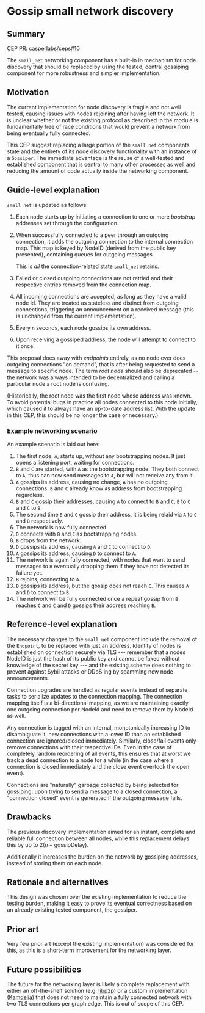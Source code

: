 # Gossip small network discovery

## Summary

[summary]: #summary

CEP PR: [casperlabs/ceps#10](https://github.com/casperlabs/ceps/pull/10)

The `small_net` networking component has a built-in in mechanism for node discovery that should be replaced by using the tested, central gossiping component for more robustness and simpler implementation.

## Motivation

[motivation]: #motivation

The current implementation for node discovery is fragile and not well tested, causing issues with nodes rejoining after having left the network. It is unclear whether or not the existing protocol as described in the module is fundamentally free of race conditions that would prevent a network from being eventually fully connected.

This CEP suggest replacing a large portion of the `small_net` components state and the entirety of its node discovery functionality with an instance of a `Gossiper`. The immediate advantage is the reuse of a well-tested and established component that is central to many other processes as well and reducing the amount of code actually inside the networking component.

## Guide-level explanation

[guide-level-explanation]: #guide-level-explanation

`small_net` is updated as follows:

1. Each node starts up by initiating a connection to one or more *bootstrap* addresses set through the configuration.
2. When successfully connected to a peer through an outgoing connection, it adds the outgoing connection to the internal connection map. This map is keyed by NodeID (derived from the public key presented), containing queues for outgoing messages.

   This is _all_ the connection-related state `small_net` retains.
3. Failed or closed outgoing connections are not retried and their respective entries removed from the connection map.
4. All incoming connections are accepted, as long as they have a valid node id. They are treated as stateless and distinct from outgoing connections, triggering an announcement on a received message (this is unchanged from the current implementation).
5. Every `n` seconds, each node gossips its own address.
6. Upon receiving a gossiped address, the node will attempt to connect to it once.

This proposal does away with *endpoints* entirely, as no node ever does outgoing connections "on demand", that is after being requested to send a message to specific node. The term *root node* should also be deprecated -- the network was always intended to be decentralized and calling a particular node a root node is confusing.

(Historically, the root node was the first node whose address was known. To avoid potential bugs in practice all nodes connected to this node initially, which caused it to always have an up-to-date address list. With the update in this CEP, this should be no longer the case or necessary.)

### Example networking scenario

An example scenario is laid out here:

1. The first node, `A`, starts up, without any bootstrapping nodes. It just opens a listening port, waiting for connections.
1. `B` and `C` are started, with `A` as the bootstrapping node. They both connect to `A`, thus can now send messages to `A`, but will not receive any from it.
1. `A` gossips its address, causing no change, `A` has no outgoing connections. `B` and `C` already know `A`s address from bootstrapping regardless.
1. `B` and `C` gossip their addresses, causing `A` to connect to `B` and `C`, `B` to `C` and `C` to `B`.
1. The second time `B` and `C` gossip their address, it is being relaid via `A` to `C` and `B` respectively.
1. The network is now fully connected.
1. `D` connects with `B` and `C` as bootstrapping nodes.
1. `B` drops from the network.
1. `D` gossips its address, causing `A` and `C` to connect to `D`.
1. `A` gossips its address, causing `D` to connect to `A`.
1. The network is again fully connected, with nodes that want to send messages to `B` eventually dropping them if they have not detected its failure yet.
1. `B` rejoins, connecting to `A`.
1. `B` gossips its address, but the gossip does not reach `C`. This causes `A` and `D` to connect to `B`.
1. The network will be fully connected once a repeat gossip from `B` reaches `C` and `C` and `D` gossips their address reaching `B`.

## Reference-level explanation

[reference-level-explanation]: #reference-level-explanation

The necessary changes to the `small_net` component include the removal of the `Endpoint`, to be replaced with just an address. Identity of nodes is established on connection securely via TLS --- remember that a nodes NodeID is just the hash of its public key and cannot be faked without knowledge of the secret key --- and the existing scheme does nothing to prevent against Sybil attacks or DDoS'ing by spamming new node announcements.

Connection upgrades are handled as regular events instead of separate tasks to serialize updates to the connection mapping. The connection mapping itself is a bi-directional mapping, as we are maintaining exactly one outgoing connection per NodeId and need to remove them by NodeId as well.

Any connection is tagged with an internal, monotonically increasing ID to disambiguate it, new connections with a lower ID than an established connection are ignored/closed immediately. Similarly, close/fail events only remove connections with their respective IDs. Even in the case of completely random reordering of all events, this ensures that at worst we track a dead connection to a node for a while (in the case where a connection is closed immediately and the close event overtook the open event).

Connections are "naturally" garbage collected by being selected for gossiping; upon trying to send a message to a closed connection, a "connection closed" event is generated if the outgoing message fails.

## Drawbacks

[drawbacks]: #drawbacks

The previous discovery implementation aimed for an instant, complete and reliable full connection between all nodes, while this replacement delays this by up to $2 (n + \textrm{gossipDelay})$.

Additionally it increases the burden on the network by gossiping addresses, instead of storing them on each node.

## Rationale and alternatives

[rationale-and-alternatives]: #rationale-and-alternatives

This design was chosen over the existing implementation to reduce the testing burden, making it easy to prove its eventual correctness based on an already existing tested component, the gossiper.

## Prior art

[prior-art]: #prior-art

Very few prior art (except the existing implementation) was considered for this, as this is a short-term improvement for the networking layer.

## Future possibilities

[future-possibilities]: #future-possibilities

The future for the networking layer is likely a complete replacement with either an off-the-shelf solution (e.g. [libp2p](https://libp2p.io/)) or a custom implementation ([Kamdelia](https://en.wikipedia.org/wiki/Kademlia)) that does not need to maintain a fully connected network with two TLS connections per graph edge. This is out of scope of this CEP.
